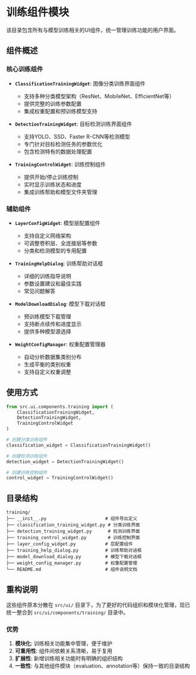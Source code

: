 # 训练组件模块

该目录包含所有与模型训练相关的UI组件，统一管理训练功能的用户界面。

## 组件概述

### 核心训练组件
- **`ClassificationTrainingWidget`**: 图像分类训练界面组件
  - 支持多种分类模型架构（ResNet、MobileNet、EfficientNet等）
  - 提供完整的训练参数配置
  - 集成权重配置和预训练模型支持

- **`DetectionTrainingWidget`**: 目标检测训练界面组件
  - 支持YOLO、SSD、Faster R-CNN等检测模型
  - 专门针对目标检测任务的参数优化
  - 包含检测特有的数据处理配置

- **`TrainingControlWidget`**: 训练控制组件
  - 提供开始/停止训练控制
  - 实时显示训练状态和进度
  - 集成训练帮助和模型文件夹管理

### 辅助组件
- **`LayerConfigWidget`**: 模型层配置组件
  - 支持自定义网络架构
  - 可调整卷积层、全连接层等参数
  - 分类和检测模型的专用配置

- **`TrainingHelpDialog`**: 训练帮助对话框
  - 详细的训练指导说明
  - 参数设置建议和最佳实践
  - 常见问题解答

- **`ModelDownloadDialog`**: 模型下载对话框
  - 预训练模型下载管理
  - 支持断点续传和进度显示
  - 提供多种模型源选择

- **`WeightConfigManager`**: 权重配置管理器
  - 自动分析数据集类别分布
  - 生成平衡的类别权重
  - 支持自定义权重调整

## 使用方式

```python
from src.ui.components.training import (
    ClassificationTrainingWidget,
    DetectionTrainingWidget,
    TrainingControlWidget
)

# 创建分类训练组件
classification_widget = ClassificationTrainingWidget()

# 创建检测训练组件  
detection_widget = DetectionTrainingWidget()

# 创建训练控制组件
control_widget = TrainingControlWidget()
```

## 目录结构
```
training/
├── __init__.py                      # 组件导出定义
├── classification_training_widget.py # 分类训练界面
├── detection_training_widget.py      # 检测训练界面
├── training_control_widget.py        # 训练控制界面
├── layer_config_widget.py           # 层配置组件
├── training_help_dialog.py          # 训练帮助对话框
├── model_download_dialog.py         # 模型下载对话框
├── weight_config_manager.py         # 权重配置管理
└── README.md                        # 组件说明文档
```

## 重构说明

这些组件原本分散在 `src/ui/` 目录下，为了更好的代码组织和模块化管理，现已统一整合到 `src/ui/components/training/` 目录中。

### 优势
1. **模块化**: 训练相关功能集中管理，便于维护
2. **可重用性**: 组件间依赖关系清晰，易于复用
3. **扩展性**: 新增训练相关功能时有明确的组织结构
4. **一致性**: 与其他组件模块（evaluation、annotation等）保持一致的目录结构 